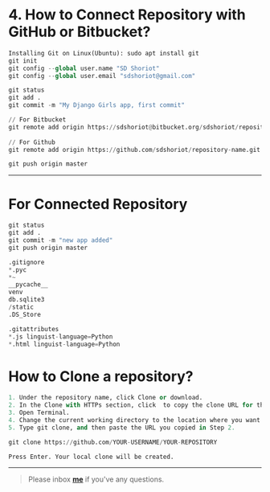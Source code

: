 # 4. How to Connect Repository with GitHub or Bitbucket?

```python
Installing Git on Linux(Ubuntu): sudo apt install git
git init
git config --global user.name "SD Shoriot"
git config --global user.email "sdshoriot@gmail.com"

git status
git add .
git commit -m "My Django Girls app, first commit"

// For Bitbucket
git remote add origin https://sdshoriot@bitbucket.org/sdshoriot/repository-name.git
 
// For Github
git remote add origin https://github.com/sdshoriot/repository-name.git

git push origin master
```
---

# For Connected Repository

```python
git status
git add .
git commit -m "new app added"
git push origin master
```

```python
.gitignore
*.pyc
*~
__pycache__
venv
db.sqlite3
/static
.DS_Store
```

```python
.gitattributes
*.js linguist-language=Python
*.html linguist-language=Python
```

# How to Clone a repository?

```python
1. Under the repository name, click Clone or download.
2. In the Clone with HTTPs section, click  to copy the clone URL for the repository.
3. Open Terminal.
4. Change the current working directory to the location where you want the cloned directory to be made.
5. Type git clone, and then paste the URL you copied in Step 2.

git clone https://github.com/YOUR-USERNAME/YOUR-REPOSITORY

Press Enter. Your local clone will be created.
```

---


> Please inbox **[me](https://www.facebook.com/shoriot)** if you've any questions.